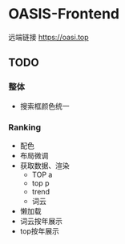 # OASIS-Frontend

远端链接 https://oasi.top

## TODO

### 整体

-   搜索框颜色统一

### Ranking

-   配色
-   布局微调
-   获取数据、渲染
    -   TOP a
    -   top p
    -   trend
    -   词云
-   懒加载
-   词云按年展示
-   top按年展示

